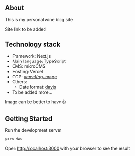 ## About

This is my personal wine blog site

[Site link to be added](https...)

## Technology stack

- Framework: Next.js
- Main language: TypeScript
- CMS: microCMS
- Hosting: Vercel
- OGP: [vercel/og-image](https://github.com/vercel/og-image)
- Others:
  - Date format: [dayjs](https://github.com/iamkun/dayjs/blob/dev/docs/ja/README-ja.md)
- To be added more...

Image can be better to have 👍

## Getting Started

Run the development server

```bash
yarn dev
```

Open [http://localhost:3000](http://localhost:3000) with your browser to see the result
